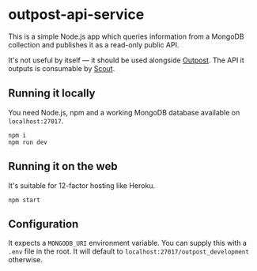 # outpost-api-service

This is a simple Node.js app which queries information from a MongoDB collection and publishes it as a read-only public API.

It's not useful by itself — it should be used alongside [Outpost](github.com/wearefuturegov/outpost). The API it outputs is consumable by [Scout](github.com/wearefuturegov/scout-x).

## Running it locally

You need Node.js, npm and a working MongoDB database available on `localhost:27017`.

```
npm i
npm run dev
```

## Running it on the web

It's suitable for 12-factor hosting like Heroku.

```
npm start
```

## Configuration

It expects a `MONGODB_URI` environment variable. You can supply this with a `.env` file in the root. It will default to `localhost:27017/outpost_development` otherwise.